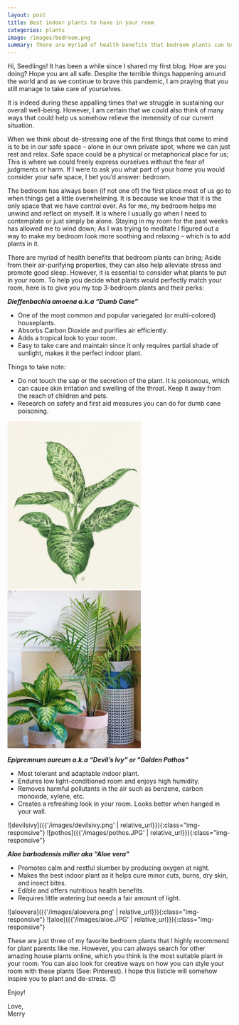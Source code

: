 ```yaml
---
layout: post
title: Best indoor plants to have in your room
categories: plants
image: /images/bedroom.png
summary: There are myriad of health benefits that bedroom plants can bring; Aside from their air-purifying properties, they can also help alleviate stress and promote good sleep.
---
```


Hi, Seedlings! It has been a while since I shared my first blog. How are you doing? Hope you are all safe. Despite the terrible things happening around the world and as we continue to brave this pandemic, I am praying that you still manage to take care of yourselves.

It is indeed during these appalling times that we struggle in sustaining our overall well-being. However, I am certain that we could also think of many ways that could help us somehow relieve the immensity of our current situation.

When we think about de-stressing one of the first things that come to mind is to be in our safe space – alone in our own private spot, where we can just rest and relax. Safe space could be a physical or metaphorical place for us; This is where we could freely express ourselves without the fear of judgments or harm. If I were to ask you what part of your home you would consider your safe space, I bet you’d answer: bedroom.

The bedroom has always been (if not one of) the first place most of us go to when things get a little overwhelming. It is because we know that it is the only space that we have control over. As for me, my bedroom helps me unwind and reflect on myself. It is where I usually go when I need to contemplate or just simply be alone. Staying in my room for the past weeks has allowed me to wind down; As I was trying to meditate I figured out a way to make my bedroom look more soothing and relaxing – which is to add plants in it.

There are myriad of health benefits that bedroom plants can bring; Aside from their air-purifying properties, they can also help alleviate stress and promote good sleep. However, it is essential to consider what plants to put in your room. To help you decide what plants would perfectly match your room, here is to give you my top 3-bedroom plants and their perks:

**_Dieffenbachia amoena a.k.a “Dumb Cane”_**

- One of the most common and popular variegated (or multi-colored) houseplants.
- Absorbs Carbon Dioxide and purifies air efficiently.
- Adds a tropical look to your room.
- Easy to take care and maintain since it only requires partial shade of sunlight, makes it the perfect indoor plant.

Things to take note:

- Do not touch the sap or the secretion of the plant. It is poisonous, which can cause skin irritation and swelling of the throat. Keep it away from the reach of children and pets.
- Research on safety and first aid measures you can do for dumb cane poisoning.

<div class="d-flex justify-content-center">
<img src="/images/Dumbcane.png" title="Dumbcane" width="300"  />
<img src="/images/dumbcane2.jpg" title="Dumbcane" width="300"  />
</div>

**_Epipremnum aureum a.k.a “Devil’s Ivy" or "Golden Pothos”_**

- Most tolerant and adaptable indoor plant.
- Endures low light-conditioned room and enjoys high humidity.
- Removes harmful pollutants in the air such as benzene, carbon monoxide, xylene, etc.
- Creates a refreshing look in your room. Looks better when hanged in your wall.

![devilsivy]({{'/images/devilsivy.png' | relative_url}}){:class="img-responsive"} ![pothos]({{'/images/pothos.JPG' | relative_url}}){:class="img-responsive"}

**_Aloe barbadensis miller aka “Aloe vera”_**

- Promotes calm and restful slumber by producing oxygen at night.
- Makes the best indoor plant as it helps cure minor cuts, burns, dry skin, and insect bites.
- Edible and offers nutritious health benefits.
- Requires little watering but needs a fair amount of light.

![aloevera]({{'/images/aloevera.png' | relative_url}}){:class="img-responsive"} ![aloe]({{'/images/aloe.JPG' | relative_url}}){:class="img-responsive"}

These are just three of my favorite bedroom plants that I highly recommend for plant parents like me. However, you can always search for other amazing house plants online, which you think is the most suitable plant in your room. You can also look for creative ways on how you can style your room with these plants (See: Pinterest). I hope this listicle will somehow inspire you to plant and de-stress. 😊

Enjoy!

<div class="mt-5">Love,</div>
<div class="signature">Merry</div>
